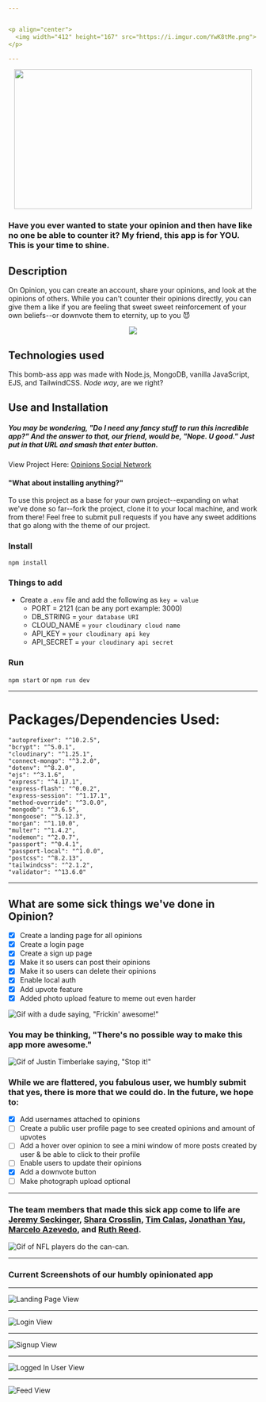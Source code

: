 ```yaml
---


<p align="center">
  <img width="412" height="167" src="https://i.imgur.com/YwK8tMe.png">
</p>

---
```



<p align="center">
  <img width="480" height="282" src="https://media.giphy.com/media/MPuTZQqOmYKPK/giphy.gif">
</p>



### Have you ever wanted to state your opinion and then have like no one be able to counter it? My friend, this app is for YOU. This is your time to shine. 


## Description

On Opinion, you can create an account, share your opinions, and look at the opinions of others. While you can't counter their opinions directly, you can give them a like if you are feeling that sweet sweet reinforcement of your own beliefs--or downvote them to eternity, up to you 😈

<div align="center">
<img src="https://media.giphy.com/media/eKhhSRRiIW3OrkU5ef/giphy.gif">
</div>

## Technologies used

This bomb-ass app was made with Node.js, MongoDB, vanilla JavaScript, EJS, and TailwindCSS. _Node way_, are we right?

## Use and Installation

##### You may be wondering, "Do I need any fancy stuff to run this incredible app?" And the answer to that, our friend, would be, "Nope. U good." Just put in that URL and smash that enter button.

View Project Here: [Opinions Social Network](https://opinions-social-network.herokuapp.com/)


#### "What about installing anything?" 

To use this project as a base for your own project--expanding on what we've done so far--fork the project, clone it to your local machine, and work from there! Feel free to submit pull requests if you have any sweet additions that go along with the theme of our project. 

### Install

`npm install`

### Things to add

- Create a `.env` file and add the following as `key = value`
  - PORT = 2121 (can be any port example: 3000)
  - DB_STRING = `your database URI`
  - CLOUD_NAME = `your cloudinary cloud name`
  - API_KEY = `your cloudinary api key`
  - API_SECRET = `your cloudinary api secret`

### Run

`npm start`
or 
`npm run dev`

---

# Packages/Dependencies Used:

    "autoprefixer": "^10.2.5",
    "bcrypt": "^5.0.1",
    "cloudinary": "^1.25.1",
    "connect-mongo": "^3.2.0",
    "dotenv": "^8.2.0",
    "ejs": "^3.1.6",
    "express": "^4.17.1",
    "express-flash": "^0.0.2",
    "express-session": "^1.17.1",
    "method-override": "^3.0.0",
    "mongodb": "^3.6.5",
    "mongoose": "^5.12.3",
    "morgan": "^1.10.0",
    "multer": "^1.4.2",
    "nodemon": "^2.0.7",
    "passport": "^0.4.1",
    "passport-local": "^1.0.0",
    "postcss": "^8.2.13",
    "tailwindcss": "^2.1.2",
    "validator": "^13.6.0"

---


## What are some sick things we've done in Opinion? 
- [x] Create a landing page for all opinions
- [x] Create a login page 
- [x] Create a sign up page
- [x] Make it so users can post their opinions
- [x] Make it so users can delete their opinions
- [x] Enable local auth
- [x] Add upvote feature
- [x] Added photo upload feature to meme out even harder

![Gif with a dude saying, "Frickin' awesome!"](https://media.giphy.com/media/xTiTnBMEz7zAKs57LG/giphy.gif)


### You may be thinking, "There's no possible way to make this app more awesome." 

![Gif of Justin Timberlake saying, "Stop it!"](https://media.giphy.com/media/oFeUVZfiuim9G/giphy.gif)

### While we are flattered, you fabulous user, we humbly submit that yes, there is more that we could do. In the future, we hope to:

- [x] Add usernames attached to opinions
- [ ] Create a public user profile page to see created opinions and amount of upvotes
- [ ] Add a hover over opinion to see a mini window of more posts created by user & be able to click to their profile
- [ ] Enable users to update their opinions
- [x] Add a downvote button 
- [ ] Make photograph upload optional

---

### The team members that made this sick app come to life are [Jeremy Seckinger](https://github.com/JeremySeckinger), [Shara Crosslin](https://github.com/citizen-snipz), [Tim Calas](https://github.com/tinytorches), [Jonathan Yau](https://github.com/Jonathankyau), [Marcelo Azevedo](https://github.com/celoazevedo), and [Ruth Reed](https://github.com/helloitsrufio). 

![Gif of NFL players do the can-can.](https://i.giphy.com/media/l3mZjdRvlqk4LB0A0/giphy.webp)

---


### Current Screenshots of our humbly opinionated app

---

![Landing Page View](https://i.imgur.com/6H8WATv.png)

---

![Login View](https://i.imgur.com/csM5110.png)

---

![Signup View](https://i.imgur.com/EwX1cGF.png)

---

![Logged In User View](https://i.imgur.com/zHE73mT.png)

---

![Feed View](https://i.imgur.com/T3cMbjs.png)
